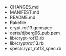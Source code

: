 * CHANGES.md
* MANIFEST.md
* README.md
* Rakefile
* crypt-rot13.gemspec
* certs/djberg96_pub.pem
* lib/crypt-rot13.rb
* lib/crypt/rot13.rb
* spec/crypt_rot13_spec.rb
